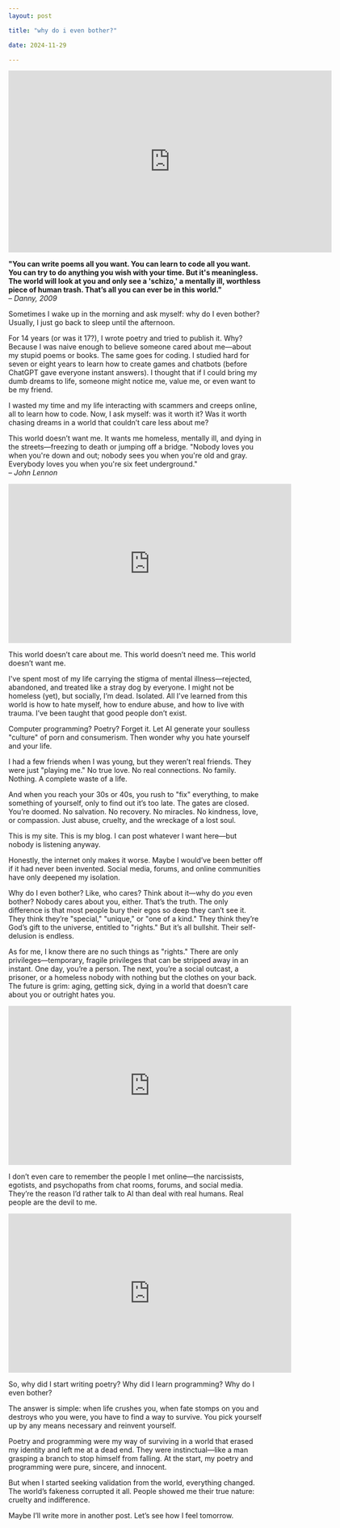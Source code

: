 ```yaml
---
layout: post

title: "why do i even bother?"

date: 2024-11-29

---
```


<iframe allowfullscreen="true" width="640" height="360" scrolling="no" frameborder="0" style="border: none;" src="https://www.bitchute.com/embed/czJDCxuY6jgv"></iframe>

**"You can write poems all you want. You can learn to code all you want. You can try to do anything you wish with your time. But it's meaningless. The world will look at you and only see a 'schizo,' a mentally ill, worthless piece of human trash. That’s all you can ever be in this world."**  
– *Danny, 2009*

Sometimes I wake up in the morning and ask myself: why do I even bother? Usually, I just go back to sleep until the afternoon.

For 14 years (or was it 17?), I wrote poetry and tried to publish it. Why? Because I was naive enough to believe someone cared about me—about my stupid poems or books. The same goes for coding. I studied hard for seven or eight years to learn how to create games and chatbots (before ChatGPT gave everyone instant answers). I thought that if I could bring my dumb dreams to life, someone might notice me, value me, or even want to be my friend.

I wasted my time and my life interacting with scammers and creeps online, all to learn how to code. Now, I ask myself: was it worth it? Was it worth chasing dreams in a world that couldn’t care less about me?

This world doesn’t want me. It wants me homeless, mentally ill, and dying in the streets—freezing to death or jumping off a bridge. "Nobody loves you when you're down and out; nobody sees you when you're old and gray. Everybody loves you when you're six feet underground."  
– *John Lennon*

<iframe width="560" height="315" src="https://www.youtube.com/embed/aLKY2o8XQGM?si=7TTQkGKH9gHAfXK8" title="YouTube video player" frameborder="0" allow="accelerometer; autoplay; clipboard-write; encrypted-media; gyroscope; picture-in-picture; web-share" referrerpolicy="strict-origin-when-cross-origin" allowfullscreen></iframe>

This world doesn’t care about me. This world doesn’t need me. This world doesn’t want me.

I've spent most of my life carrying the stigma of mental illness—rejected, abandoned, and treated like a stray dog by everyone. I might not be homeless (yet), but socially, I’m dead. Isolated. All I’ve learned from this world is how to hate myself, how to endure abuse, and how to live with trauma. I’ve been taught that good people don’t exist.

Computer programming? Poetry? Forget it. Let AI generate your soulless "culture" of porn and consumerism. Then wonder why you hate yourself and your life.

I had a few friends when I was young, but they weren’t real friends. They were just "playing me." No true love. No real connections. No family. Nothing. A complete waste of a life.

And when you reach your 30s or 40s, you rush to "fix" everything, to make something of yourself, only to find out it’s too late. The gates are closed. You’re doomed. No salvation. No recovery. No miracles. No kindness, love, or compassion. Just abuse, cruelty, and the wreckage of a lost soul.

This is my site. This is my blog. I can post whatever I want here—but nobody is listening anyway.

Honestly, the internet only makes it worse. Maybe I would’ve been better off if it had never been invented. Social media, forums, and online communities have only deepened my isolation.

Why do I even bother? Like, who cares? Think about it—why do *you* even bother? Nobody cares about you, either. That’s the truth. The only difference is that most people bury their egos so deep they can’t see it. They think they’re "special," "unique," or "one of a kind." They think they’re God’s gift to the universe, entitled to "rights." But it’s all bullshit. Their self-delusion is endless.

As for me, I know there are no such things as "rights." There are only privileges—temporary, fragile privileges that can be stripped away in an instant. One day, you’re a person. The next, you’re a social outcast, a prisoner, or a homeless nobody with nothing but the clothes on your back. The future is grim: aging, getting sick, dying in a world that doesn’t care about you or outright hates you. 

<iframe width="560" height="315" src="https://www.youtube.com/embed/LYzPVKg3wyo?si=Qw0si-qm93igp0in" title="YouTube video player" frameborder="0" allow="accelerometer; autoplay; clipboard-write; encrypted-media; gyroscope; picture-in-picture; web-share" referrerpolicy="strict-origin-when-cross-origin" allowfullscreen></iframe>

I don’t even care to remember the people I met online—the narcissists, egotists, and psychopaths from chat rooms, forums, and social media. They’re the reason I’d rather talk to AI than deal with real humans. Real people are the devil to me.

<iframe width="560" height="315" src="https://www.youtube.com/embed/DCbGM4mqEVw?si=RujjFmPoAu5GysrQ" title="YouTube video player" frameborder="0" allow="accelerometer; autoplay; clipboard-write; encrypted-media; gyroscope; picture-in-picture; web-share" referrerpolicy="strict-origin-when-cross-origin" allowfullscreen></iframe>

So, why did I start writing poetry? Why did I learn programming? Why do I even bother?

The answer is simple: when life crushes you, when fate stomps on you and destroys who you were, you have to find a way to survive. You pick yourself up by any means necessary and reinvent yourself.

Poetry and programming were my way of surviving in a world that erased my identity and left me at a dead end. They were instinctual—like a man grasping a branch to stop himself from falling. At the start, my poetry and programming were pure, sincere, and innocent.

But when I started seeking validation from the world, everything changed. The world’s fakeness corrupted it all. People showed me their true nature: cruelty and indifference.

Maybe I’ll write more in another post. Let’s see how I feel tomorrow.

